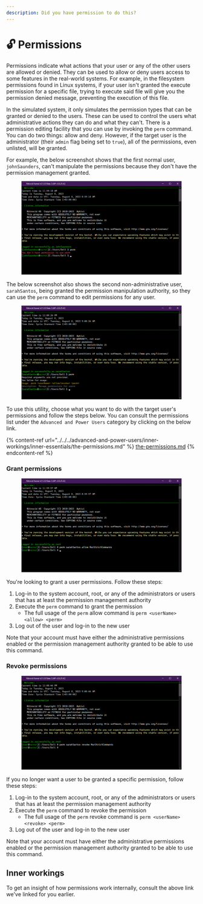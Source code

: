 ```yaml
---
description: Did you have permission to do this?
---
```


# 🔓 Permissions

Permissions indicate what actions that your user or any of the other users are allowed or denied. They can be used to allow or deny users access to some features in the real-world systems. For example, in the filesystem permissions found in Linux systems, if your user isn't granted the execute permission for a specific file, trying to execute said file will give you the permission denied message, preventing the execution of this file.

In the simulated system, it only simulates the permission types that can be granted or denied to the users. These can be used to control the users what administrative actions they can do and what they can't. There is a permission editing facility that you can use by invoking the `perm` command. You can do two things: allow and deny. However, if the target user is the administrator (their `admin` flag being set to `true`), all of the permissions, even unlisted, will be granted.

For example, the below screenshot shows that the first normal user, `johnSaunders`, can't manipulate the permissions because they don't have the permission management granted.

<figure><img src="../../../.gitbook/assets/image (8).png" alt=""><figcaption></figcaption></figure>

The below screenshot also shows the second non-administrative user, `sarahSantos`, being granted the permission manipulation authority, so they can use the `perm` command to edit permissions for any user.

<figure><img src="../../../.gitbook/assets/image (10).png" alt=""><figcaption></figcaption></figure>

To use this utility, choose what you want to do with the target user's permissions and follow the steps below. You can consult the permissions list under the `Advanced and Power Users` category by clicking on the below link.

{% content-ref url="../../../advanced-and-power-users/inner-workings/inner-essentials/the-permissions.md" %}
[the-permissions.md](../../../advanced-and-power-users/inner-workings/inner-essentials/the-permissions.md)
{% endcontent-ref %}

### Grant permissions

<figure><img src="../../../.gitbook/assets/image (9).png" alt=""><figcaption></figcaption></figure>

You're looking to grant a user permissions. Follow these steps:

1. Log-in to the system account, root, or any of the administrators or users that has at least the permission management authority
2. Execute the `perm` command to grant the permission
   * The full usage of the `perm` allow command is `perm <userName> <allow> <perm>`
3. Log out of the user and log-in to the new user

Note that your account must have either the administrative permissions enabled or the permission management authority granted to be able to use this command.

### Revoke permissions

<figure><img src="../../../.gitbook/assets/image (11).png" alt=""><figcaption></figcaption></figure>

If you no longer want a user to be granted a specific permission, follow these steps:

1. Log-in to the system account, root, or any of the administrators or users that has at least the permission management authority
2. Execute the `perm` command to revoke the permission
   * The full usage of the `perm` revoke command is `perm <userName> <revoke> <perm>`
3. Log out of the user and log-in to the new user

Note that your account must have either the administrative permissions enabled or the permission management authority granted to be able to use this command.

## Inner workings

To get an insight of how permissions work internally, consult the above link we've linked for you earlier.
